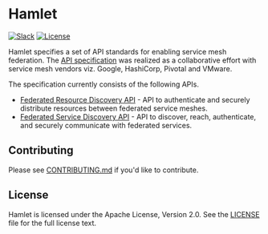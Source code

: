# Hamlet

[![Slack](https://img.shields.io/badge/slack-join%20chat-e01563.svg?logo=slack)](https://code.vmware.com/web/code/join)
[![License](https://img.shields.io/badge/license-Apache--2.0-blue.svg)](LICENSE)

Hamlet specifies a set of API standards for enabling service mesh federation.
The [API specification](spec/service-discovery.md) was realized as a
collaborative effort with service mesh vendors viz. Google, HashiCorp, Pivotal
and VMware.

The specification currently consists of the following APIs.

* [Federated Resource Discovery API](api/resourcediscovery/v1alpha1/resource_discovery_v1alpha1.proto)
  \- API to authenticate and securely distribute resources between federated
  service meshes.
* [Federated Service Discovery API](api/types/v1alpha1/federated_service_v1alpha1.proto)
  \- API to discover, reach, authenticate, and securely communicate with
  federated services.
## Contributing

Please see [CONTRIBUTING.md](CONTRIBUTING.md) if you'd like to contribute.

## License

Hamlet is licensed under the Apache License, Version 2.0. See the
[LICENSE](LICENSE) file for the full license text.
